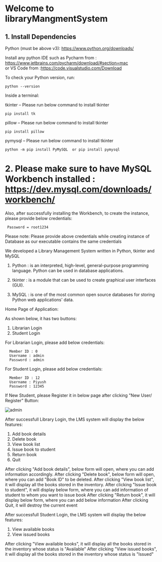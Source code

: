 # Welcome to libraryMangmentSystem

## 1. Install Dependencies

Python (must be above v3): https://www.python.org/downloads/

Install any  python IDE such as Pycharm from : https://www.jetbrains.com/pycharm/download/#section=mac  
or VS Code from :https://code.visualstudio.com/Download

To check your Python version, run:
```
python --version
````

Inside a terminal:

tkinter – Please run below command to install tkinter
```
pip install tk
````
pillow – Please run below command to install tkinter
```
pip install pillow
  ````
pymysql – Please run below command to install tkinter
```
python -m pip install PyMySQL  or pip install pymysql
````


# 2. Please make sure to have MySQL Workbench installed : https://dev.mysql.com/downloads/workbench/

Also, after successfully installing the Workbench, to create the instance, please provide below credentials:
 ```` Username = root
  Password = root1234
  ````
  
Please note: Please provide above credentials while creating instance of Database as our executable contains the same credentials 

We developed a Library Management System written in Python, tkinter and MySQL

1. Python : is an interpreted, high-level, general-purpose programming language.
            Python can be used in database applications.

2. tkinter : is a module that can be used to create graphical user interfaces (GUI).


3. MySQL : is one of the most common open source databases for storing Python web applications' data.


  Home Page of Application:

As shown below, it has two buttons:
  1. Librarian Login
  2. Student Login


For Librarian Login, please add below credentials:
```
  Member ID : 0
  Username : admin
  Password : admin
 ````

For Student Login, please add below credentials:
```
  Member ID : 12
  Username : Piyush
  Password : 12345
  ````
  
  
 If New Student, please Register it in below page after clicking "New User/ Register" Button:

![admin](https://user-images.githubusercontent.com/73725029/109415230-cd94f700-79b7-11eb-9869-e345a1e575cd.png)


After successfull Library Login, the LMS system will display the below features:
  1. Add book details
  2. Delete book
  3. View book list
  4. Issue book to student
  5. Return book
  6. Quit

After clicking "Add book details", below form will open, where you can add information accordingly.
After clicking "Delete book", below form will open, where you can add "Book ID" to be deleted.
After clicking "View book list", it will display all the books stored in the inventory.
After clicking "Issue book to student", it will display below form, where you can add information of student to whom you want to issue book
After clicking "Return book", it will display below form, where you can add below information
After clicking Quit, it will destroy the current event

After successfull Student Login, the LMS system will display the below features:
  1. View available books
  2. View issued books

After clicking "View available books", it will display all the books stored in the inventory whose status is "Available"
After clicking "View issued books", it will display all the books stored in the inventory whose status is "Issued"



